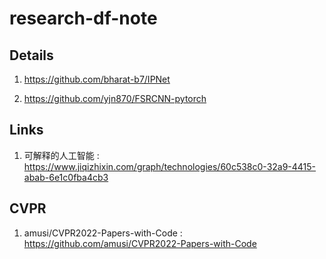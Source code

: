 # research-df-note


## Details

1. https://github.com/bharat-b7/IPNet

2. https://github.com/yjn870/FSRCNN-pytorch

## Links

1. 可解释的人工智能 : https://www.jiqizhixin.com/graph/technologies/60c538c0-32a9-4415-abab-6e1c0fba4cb3

## CVPR

1. amusi/CVPR2022-Papers-with-Code : https://github.com/amusi/CVPR2022-Papers-with-Code
